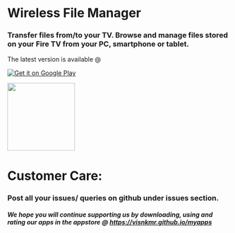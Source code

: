 # Wireless File Manager
### Transfer files from/to your TV. Browse and manage files stored on your Fire TV from your PC, smartphone or tablet.

The latest version is available @

[![Get it on Google Play](https://play.google.com/intl/en_us/badges/images/badge_new.png)](https://play.google.com/store/apps/details?id=io.github.visnkmr.wirelessexplorer)

[<img src="https://images-na.ssl-images-amazon.com/images/G/01/mobile-apps/devportal2/res/images/amazon-appstore-badge-english-white.png" data-canonical-src="" alt-text="" width="153" />](https://www.amazon.com/Wireless-Manager-Transfer-Files-Explorer/dp/B07MMTTWF3)

# Customer Care:

### Post all your issues/ queries on github under issues section.

##### We hope you will continue supporting us by downloading, using and rating our apps in the appstore @ https://visnkmr.github.io/myapps
